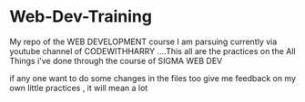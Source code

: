 # Web-Dev-Training
 My repo of the WEB DEVELOPMENT course I am parsuing currently via youtube channel of CODEWITHHARRY ....This all are the practices on the All Things i've done through the course of SIGMA WEB DEV

 if any one want to do some changes in the files too give me feedback on my own little practices , it will mean a lot

 
